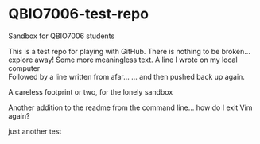 # QBIO7006-test-repo
Sandbox for QBIO7006 students


This is a test repo for playing with GitHub. There is nothing to be broken... explore away!
Some more meaningless text.
A line I wrote on my local computer  
Followed by a line written from afar...
... and then pushed back up again.

A careless footprint or two, for the lonely sandbox

Another addition to the readme from the command line... how do I exit Vim 
again?

just another test